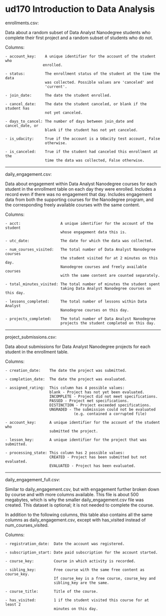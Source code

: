# ud170 Introduction to Data Analysis

enrollments.csv:

Data about a random subset of Data Analyst Nanodegree students who complete
their first project and a random subset of students who do not.

Columns:

    - account_key:    A unique identifier for the account of the student who
                     enrolled.

    - status:         The enrollment status of the student at the time the data
                      was collected. Possible values are 'canceled' and
                      'current'.

    - join_date:      The date the student enrolled.

    - cancel_date:    The date the student canceled, or blank if the student has
                      not yet canceled.

    - days_to_cancel: The number of days between join_date and cancel_date, or
                      blank if the student has not yet canceled.

    - is_udacity:     True if the account is a Udacity test account, False
                      otherwise.

    - is_canceled:    True if the student had canceled this enrollment at the
                      time the data was collected, False otherwise.

-------------------------------------------------------------------------------



daily_engagement.csv:

Data about engagement within Data Analyst Nanodegree courses for each student in
the enrollment table on each day they were enrolled. Includes a record even if
there was no engagement that day. Includes engagement data from both the
supporting courses for the Nanodegree program, and the corresponding freely
available courses with the same content.

Columns:

    - acct:                  A unique identifier for the account of the student
                             whose engagement data this is.

    - utc_date:              The date for which the data was collected.

    - num_courses_visited:   The total number of Data Analyst Nanodegree courses
                             the student visited for at 2 minutes on this day.
                             Nanodegree courses and freely available courses
                             with the same content are counted separately.

    - total_minutes_visited: The total number of minutes the student spent
                             taking Data Analyst Nanodegree courses on this day.

    - lessons_completed:     The total number of lessons within Data Analyst
                             Nanodegree courses on this day.

    - projects_completed:    The total number of Data Analyst Nanodegree
                             projects the student completed on this day.

-------------------------------------------------------------------------------

project_submissions.csv:

Data about submissions for Data Analyst Nanodegree projects for each student in
the enrollment table.

Columns:

    - creation_date:    The date the project was submitted.

    - completion_date:  The date the project was evaluated.

    - assigned_rating:  This column has 4 possible values:
                        blank - Project has not yet been evaluated.
                        INCOMPLETE - Project did not meet specifications.
                        PASSED - Project met specifications.
                        DISTINCTION - Project exceeded specifications.
                        UNGRADED - The submission could not be evaluated
                                   (e.g. contained a corrupted file)

    - account_key:      A unique identifier for the account of the student who
                        submitted the project.

    - lesson_key:       A unique identifier for the project that was submitted.

    - processing_state: This column has 2 possible values:
                        CREATED - Project has been submitted but not evaluated.
                        EVALUATED - Project has been evaluated.

-------------------------------------------------------------------------------

daily_engagement_full.csv:

Similar to daily_engagement.csv, but with engagement further broken down by
course and with more columns available. This file is about 500 megabytes, which
is why the smaller daily_engagement.csv file was created. This dataset is
optional; it is not needed to complete the course.

In addition to the following columns, this table also contains all the same
columns as daily_engagement.csv, except with has_visited instead of
num_courses_visited.

Columns:

    - registration_date:  Date the account was registered.

    - subscription_start: Date paid subscription for the account started.

    - course_key:         Course in which activity is recorded.

    - sibling_key:        Free course with the same free content as course_key.
                          If course_key is a free course, course_key and
                          sibling_key are the same.

    - course_title:       Title of the course.

    - has_visited:        1 if the student visited this course for at least 2
                          minutes on this day.
